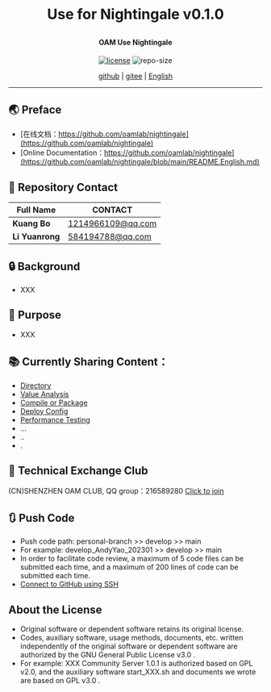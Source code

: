 
<h1 align="center" style="margin: 30px 0 30px; font-weight: bold;">Use for Nightingale v0.1.0</h1>
<h4 align="center">OAM Use Nightingale</h4>
<p align="center">
  <a href="./LICENSE"><img alt="license" src="https://img.shields.io/github/license/oamlab/nightingale" /></a>
  <img alt="repo-size" src="https://img.shields.io/github/repo-size/oamlab/nightingale" />
</p>

<p align="center">
   <a href="https://github.com/oamlab/nightingale">github</a> | 
   <a href="https://gitee.com/oamlab/nightingale">gitee</a> | 
   <a href="./README.English.md">English</a>
</p>

<p align="center"></p>

---

## 🌏 Preface
- [在线文档：https://github.com/oamlab/nightingale](https://github.com/oamlab/nightingale)
- [Online Documentation：https://github.com/oamlab/nightingale](https://github.com/oamlab/nightingale/blob/main/README.English.md)

## 🔋 Repository Contact
| Full Name						 |CONTACT|
|----------|-----------------|
| **Kuang Bo**   |   1214966109@qq.com |
| **Li Yuanrong**  |   584194788@qq.com |

## 🔒 Background
- XXX

## 🔑 Purpose
- XXX

## 📚 Currently Sharing Content：

- [Directory](./nightingale)
- [Value Analysis](./nightingale/3011_Value_Analysis)
- [Compile or Package](./nightingale/3021_Compile_or_Package)
- [Deploy Config](./nightingale/3061_Deploy_Config)
- [Performance Testing](./nightingale/3121_Performance_Testing)
- ...
- ..
- .

## 📶 Technical Exchange Club
(CN)SHENZHEN OAM CLUB, QQ group：216589280 [Click to join](https://jq.qq.com/?_wv=1027&k=tdDtDoUp)

## 🔃 Push Code
- Push code path: personal-branch >> develop >> main
- For example: develop_AndyYao_202301 >> develop >> main
- In order to facilitate code review, a maximum of 5 code files can be submitted each time, and a maximum of 200 lines of code can be submitted each time.
- [Connect to GitHub using SSH](https://github.com/oamlab/oamlab/blob/main/OAMLab/171_%E8%BF%90%E7%BB%B4%E5%B7%A5%E5%85%B7/301_%E5%BC%80%E5%8F%91%E5%B7%A5%E5%85%B7/211_GitHub_SSH_Key.md)

## About the License
- Original software or dependent software retains its original license.
- Codes, auxiliary software, usage methods, documents, etc. written independently of the original software or dependent software are authorized by the GNU General Public License v3.0 .
- For example: XXX Community Server 1.0.1 is authorized based on GPL v2.0, and the auxiliary software start_XXX.sh and documents we wrote are based on GPL v3.0 .